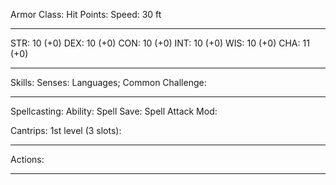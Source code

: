Armor Class: 
Hit Points: 
Speed: 30 ft

---
STR: 10 (+0)
DEX: 10 (+0)
CON: 10 (+0)
INT: 10 (+0)
WIS: 10 (+0)
CHA: 11 (+0)

---
Skills:
Senses: 
Languages; Common
Challenge:

---
Spellcasting: 
Ability: 
Spell Save: 
Spell Attack Mod: 

Cantrips: 
1st level (3 slots): 

---
Actions:

---